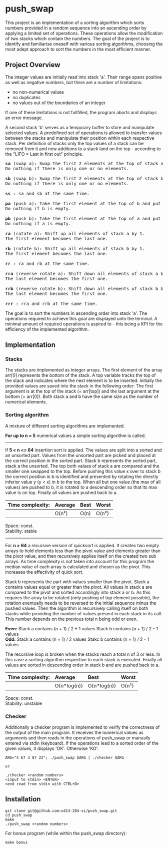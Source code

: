 # push_swap
This project is an implementation of a sorting algorithm which sorts numbers provided in a random sequence into an ascending order by applying a limited set of operations. These operations allow the modification of two stacks which contain the numbers. The goal of the project is to identify and familiarise oneself with various sorting algorithms, choosing the most adept approach to sort the numbers in the most efficient manner. 

## Project Overview

The integer values are initially read into stack 'a'. Their range spans positive as well as negative numbers, but there are a number of limitations:

* no non-numerical values
* no duplicates
* no values out of the boundaries of an integer

If one of these limitations is not fullfilled, the program aborts and displays an error message.

A second stack 'b' serves as a temporary buffer to store and manipulate selected values. A predefined set of operations is allowed to transfer values between the stacks and manipulate their position within each respective stack. Per definition of stacks only the top values of a stack can be removed from it and new additions to a stack land on the top - according to the "LIFO = Last in first out" principle.

<pre>
<b>sa</b> (swap a): Swap the first 2 elements at the top of stack a.
Do nothing if there is only one or no elements.

<b>sb</b> (swap b): Swap the first 2 elements at the top of stack b.
Do nothing if there is only one or no elements.

<b>ss</b> : sa and sb at the same time.

<b>pa</b> (push a): Take the first element at the top of b and put it at the top of a.
Do nothing if b is empty.

<b>pb</b> (push b): Take the first element at the top of a and put it at the top of b.
Do nothing if a is empty.

<b>ra</b> (rotate a): Shift up all elements of stack a by 1.
The first element becomes the last one.

<b>rb</b> (rotate b): Shift up all elements of stack b by 1.
The first element becomes the last one.

<b>rr</b> : ra and rb at the same time.

<b>rra</b> (reverse rotate a): Shift down all elements of stack a by 1.
The last element becomes the first one.

<b>rrb</b> (reverse rotate b): Shift down all elements of stack b by 1.
The last element becomes the first one.

<b>rrr</b> : rra and rrb at the same time.
</pre>

The goal is to sort the numbers in ascending order into stack 'a'. The operations required to achieve this goal are displayed unto the terminal. A minimal amount of required operations is aspired to - this being a KPI for the efficiency of the implemented algorithm.

## Implementation

### Stacks

The stacks are implemented as integer arrays. The first element of the array arr[0] represents the bottom of the stack. A top variable tracks the top of the stack and indicates where the next element is to be inserted. Initially the provided values are saved into the stack in the following order: The first argument is at the top of the stack (= arr[top]) and the last argument at the bottom (= arr[0]). Both stack a and b have the same size as the number of numerical elements.

### Sorting algorithm

A mixture of different sorting algorithms are implemented.

**For up to n = 5** numerical values a simple sorting algorithm is called. 

---

If **5 < n <= 64** insertion sort is applied. The values are split into a sorted and an unsorted part. Values from the unsorted part are picked and placed at the correct position in the sorted part. Stack b represents the sorted part, stack a the unsorted. The top both values of stack a are compared and the smaller one swapped to the top. Before pushing this value x over to stack b the correct position in b is identified and presented by rotating the directly inferior value y (y < x) in b to the top.  When all but one value (the max of all values) are pushed to b, it is rotated to a descending order so that its max value is on top. Finally all values are pushed back to a.

| Time complexity:	| Average	| Best	| Worst	|
| :---			| :---		| :---	| :---	|
| 			| O(n²)		| O(n)	| O(n²)	|

Space: const. <br />
Stability: stable

---

For **n > 64** a recursive version of quicksort is applied. It creates two empty arrays to hold elements less than the pivot value and elements greater than the pivot value, and then recursively applies itself on the created two sub arrays. As time complexity is not taken into account for this program the median value of each array is calculated and chosen as the pivot. This increases the effectivity of quick sort.

Stack b represents the part with values smaller than the pivot. Stack a contains values equal or greater than the pivot. All values in stack a are compared to the pivot and sorted accordingly into stack a or b. As this requires the array to be rotated (only pushing of top element possible), the rotation eventually needs to be reversed to the initial sequence minus the pushed values. Then the algorithm is recursively calling itself on both stacks while providing the number of values present in each stack in its call. This number depends on the previous total n being odd or even.

**Even:** 
	Stack a contains (n + 1) / 2 + 1 values
	Stack b contains (n + 1) / 2 - 1 values <br />
**Odd:**
	Stack a contains (n + 1) / 2 values
	Stakc b contains (n + 1) / 2 - 1 values

The recursive loop is broken when the stacks reach a total n of 3 or less. In this case a sorting algorithm respective to each stack is executed. Finally all values are sorted in descending order in stack b and are pushed back to a.

| Time complexity:	| Average	| Best		| Worst	|
| :---			| :---		| :---		| :---	|
| 			| O(n*log(n))	| O(n*log(n))	| O(n²)	|

Space: const. <br />
Stability: unstable

### Checker

Additionally a checker program is implemented to verify the correctness of the output of the main program. It receives the numerical values as arguments and then reads in the operations of push_swap or manually entered via stdin (keyboard). If the operations lead to a sorted order of the given values, it displays 'OK'. Otherwise 'KO'. 

```
ARG="4 67 3 87 23"; ./push_swap $ARG | ./checker $ARG

or

./checker <random numbers>
<input to stdin> <ENTER>
<end read from stdin with CTRL+D>
```

## Installation
```
git clone git@github.com:u413-284-si/push_swap.git
cd push_swap
make
./push_swap <random numbers>
```

For bonus program (while within the push_swap directory):

```
make bonus
```
